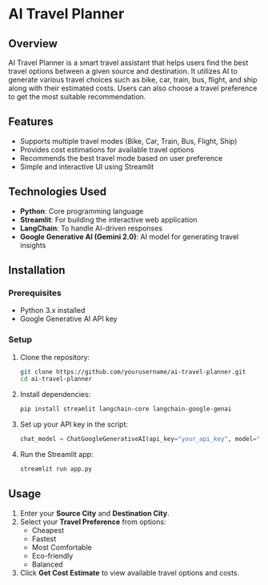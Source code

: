 # AI Travel Planner

## Overview
AI Travel Planner is a smart travel assistant that helps users find the best travel options between a given source and destination. It utilizes AI to generate various travel choices such as bike, car, train, bus, flight, and ship along with their estimated costs. Users can also choose a travel preference to get the most suitable recommendation.

## Features
- Supports multiple travel modes (Bike, Car, Train, Bus, Flight, Ship)
- Provides cost estimations for available travel options
- Recommends the best travel mode based on user preference
- Simple and interactive UI using Streamlit

## Technologies Used
- **Python**: Core programming language
- **Streamlit**: For building the interactive web application
- **LangChain**: To handle AI-driven responses
- **Google Generative AI (Gemini 2.0)**: AI model for generating travel insights

## Installation
### Prerequisites
- Python 3.x installed
- Google Generative AI API key

### Setup
1. Clone the repository:
   ```sh
   git clone https://github.com/yourusername/ai-travel-planner.git
   cd ai-travel-planner
   ```
2. Install dependencies:
   ```sh
   pip install streamlit langchain-core langchain-google-genai
   ```
3. Set up your API key in the script:
   ```python
   chat_model = ChatGoogleGenerativeAI(api_key="your_api_key", model="gemini-2.0-flash-exp")
   ```
4. Run the Streamlit app:
   ```sh
   streamlit run app.py
   ```

## Usage
1. Enter your **Source City** and **Destination City**.
2. Select your **Travel Preference** from options:
   - Cheapest
   - Fastest
   - Most Comfortable
   - Eco-friendly
   - Balanced
3. Click **Get Cost Estimate** to view available travel options and costs.



